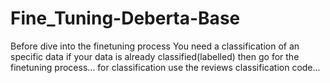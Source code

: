 # Fine_Tuning-Deberta-Base
Before dive into the finetuning process You need a classification of an specific data if your data is already classified(labelled) then go for the finetuning process... for classification use the reviews classification code...

